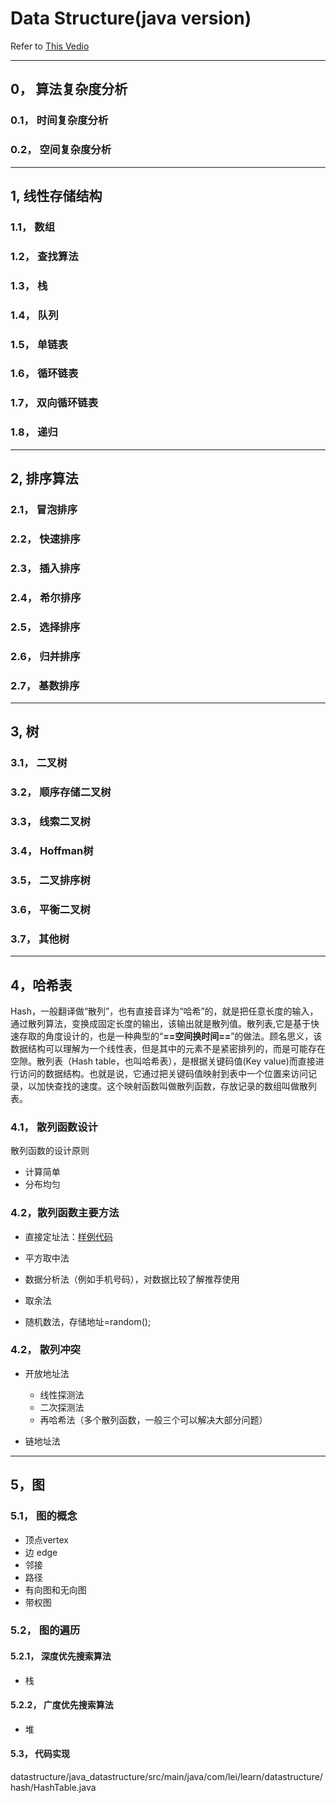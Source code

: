 # Data Structure(java version)

Refer to [This Vedio][StudyVideo]  

-------
## 0， 算法复杂度分析
### 0.1， 时间复杂度分析
### 0.2， 空间复杂度分析

-------
## 1, 线性存储结构
### 1.1， 数组
### 1.2， 查找算法
### 1.3， 栈
### 1.4， 队列
### 1.5， 单链表
### 1.6， 循环链表
### 1.7， 双向循环链表
### 1.8， 递归
--------

## 2, 排序算法
### 2.1， 冒泡排序
### 2.2， 快速排序
### 2.3， 插入排序
### 2.4， 希尔排序
### 2.5， 选择排序
### 2.6， 归并排序
### 2.7， 基数排序
--------

## 3, 树
### 3.1， 二叉树
### 3.2， 顺序存储二叉树
### 3.3， 线索二叉树
### 3.4， Hoffman树
### 3.5， 二叉排序树
### 3.6， 平衡二叉树
### 3.7， 其他树
--------

## 4，哈希表
​		Hash，一般翻译做“散列”，也有直接音译为“哈希”的，就是把任意长度的输入，通过散列算法，变换成固定长度的输出，该输出就是散列值。
​		散列表,它是基于快速存取的角度设计的，也是一种典型的“**==空间换时间==**”的做法。顾名思义，该数据结构可以理解为一个线性表，但是其中的元素不是紧密排列的，而是可能存在空隙。
​       散列表（Hash table，也叫哈希表），是根据关键码值(Key value)而直接进行访问的数据结构。也就是说，它通过把关键码值映射到表中一个位置来访问记录，以加快查找的速度。这个映射函数叫做散列函数，存放记录的数组叫做散列表。
### 4.1， 散列函数设计
散列函数的设计原则
- 计算简单
- 分布均匀
### 4.2，散列函数主要方法
- 直接定址法：[样例代码][HashCode]
- 平方取中法

- 数据分析法（例如手机号码），对数据比较了解推荐使用

- 取余法

- 随机数法，存储地址=random();

### 4.2， 散列冲突
- 开放地址法

  - 线性探测法
  - 二次探测法
  - 再哈希法（多个散列函数，一般三个可以解决大部分问题）

- 链地址法
--------

## 5，图
### 5.1， 图的概念
- 顶点vertex
- 边 edge
- 邻接
- 路径
- 有向图和无向图
- 带权图
### 5.2， 图的遍历
#### 5.2.1， 深度优先搜索算法
- 栈
#### 5.2.2， 广度优先搜索算法
- 堆
#### 5.3， 代码实现

datastructure/java_datastructure/src/main/java/com/lei/learn/datastructure/hash/HashTable.java


[StudyVideo]: 'https://www.bilibili.com/video/av33835237/'
[HashCode]: './src/main/java/com/lei/learn/datastructure/hash/HashTable.java'
